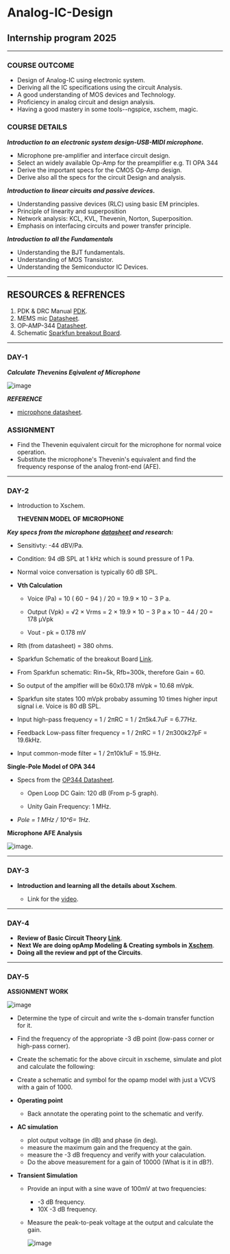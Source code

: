 # Analog-IC-Design

## Internship program 2025
-------------------------------------------------------------------------------------

### COURSE OUTCOME

- Design of Analog-IC using electronic system.
- Deriving all the IC specifications using the circuit Analysis.
- A good understanding of MOS devices and Technology.
- Proficiency in analog circuit and design analysis.
- Having a good mastery in some tools--ngspice, xschem, magic.

### COURSE DETAILS
***Introduction to an electronic system design-USB-MIDI microphone.***

- Microphone pre-amplifier and interface circuit design.
- Select an widely available Op-Amp for the preamplifier e.g. TI OPA 344
- Derive the important specs for the CMOS Op-Amp design.
- Derive also all the specs for the circuit Design and analysis.

***Introduction to linear circuits and passive devices.***

- Understanding passive devices (RLC) using basic EM principles.
- Principle of linearity and superposition
- Network analysis: KCL, KVL, Thevenin, Norton, Superposition.
- Emphasis on interfacing circuits and power transfer principle.

***Introduction to all the Fundamentals***

- Understanding the BJT fundamentals. 
- Understanding of MOS Transistor.
- Understanding the Semiconductor IC Devices.
  
---------------------------------------------------------------------------------------------------

## RESOURCES & REFRENCES
1. PDK & DRC Manual  [PDK](https://github.com/silicon-vlsi/SI-2025-AnalogIC/blob/main/docs/skywater-pdk-readthedocs-io-en-main.pdf).
2. MEMS mic  [Datasheet](https://cdn.sparkfun.com/assets/0/5/8/b/1/SPH8878LR5H-1_Lovato_DS.pdf).
3. OP-AMP-344 [Datasheet](https://www.ti.com/lit/ds/symlink/opa345.pdf?ts=1748277734116&ref_url=https%253A%252F%252Fwww.google.com%252F).
4. Schematic [Sparkfun breakout Board](https://cdn.sparkfun.com/assets/7/5/6/e/d/SparkFun_Analog_MEMS_Microphone_Breakout_SPH8878LR5H-1.pdf).

-----------------------------------------------------------------------------------------------------

### DAY-1


***Calculate Thevenins Eqivalent of Microphone*** 
  
   ![image](https://github.com/user-attachments/assets/d37c7979-a279-427b-b419-542bcb5d5a04)
  
   ***REFERENCE***
   - [microphone datasheet](https://cdn.sparkfun.com/assets/0/5/8/b/1/SPH8878LR5H-1_Lovato_DS.pdf).
 
  ### ASSIGNMENT 
   - Find the Thevenin equivalent circuit for the microphone for normal voice operation.
   - Substitute the microphone's Thevenin's equivalent and find the frequency response of the analog front-end (AFE).
------------------------------------------------------------------------------------------------------------
### DAY-2

   - Introduction to Xschem.
     
     **THEVENIN MODEL OF MICROPHONE**
     
   ***Key specs from the microphone [datasheet](https://cdn.sparkfun.com/assets/0/5/8/b/1/SPH8878LR5H-1_Lovato_DS.pdf) and research:***
     
   - Sensitivty: -44 dBV/Pa.
   - Condition: 94 dB SPL at 1 kHz which is sound pressure of 1 Pa.
   - Normal voice conversation is typically 60 dB SPL.
     
   -  **Vth Calculation**
   
      - Voice (Pa) = 
10
(
60
−
94
)
/
20
=
19.9
×
10
−
3
P
a. 
  
      - Output (Vpk) =
√2
×
Vrms
=
2
×
19.9
×
10
−
3
P
a
×
10
−
44
/
20
=
178
μVpk

      - Vout - pk =
      0.178 mV

- Rth (from datasheet) = 380 ohms.

- Sparkfun Schematic of the breakout Board   [Link](https://cdn.sparkfun.com/assets/7/5/6/e/d/SparkFun_Analog_MEMS_Microphone_Breakout_SPH8878LR5H-1.pdf).
- From Sparkfun schematic: Rin=5k, Rfb=300k, therefore Gain = 60.
- So output of the amplfier will be 60x0.178 mVpk = 10.68 mVpk.
- Sparkfun site states 100 mVpk probaby assuming 10 times higher input signal i.e. Voice is 80 dB SPL.
- Input high-pass frequency =  1 / 2πRC = 1 / 2π5k4.7uF = 6.77Hz.
- Feedback Low-pass filter frequency =  1 / 2πRC = 1 / 2π300k27pF = 19.6kHz.
- Input common-mode filter =  1 / 2π10k1uF = 15.9Hz.


**Single-Pole Model of OPA 344**

  - Specs from the [OP344 Datasheet](https://www.ti.com/lit/ds/symlink/opa344.pdf?ts=1747822666491&ref_url=https%253A%252F%252Fwww.google.com%252F).

       - Open Loop DC Gain: 120 dB (From p-5 graph).
   
       - Unity Gain Frequency: 1 MHz.
  - *Pole = 1 MHz / 10^6= 1Hz*.






**Microphone AFE Analysis**

![image](https://github.com/user-attachments/assets/ba6269d3-3eab-4644-8a5c-1129533309e0).



------------------------------------------------------------------------------------------------------------------------------------------------------


### DAY-3

- **Introduction and learning all the details about Xschem**.


  - Link for the [video](https://www.youtube.com/watch?v=yKtu7QzSa78).


---------------------------------------------------------------------------------------------------------------------------------------------

### DAY-4

- **Review of Basic Circuit Theory   [Link](https://www.youtube.com/watch?v=Tmy_4_xQokA)**.
- **Next We are doing opAmp Modeling & Creating symbols in [Xschem](https://www.youtube.com/watch?v=436GMbK09JI)**.
- **Doing all the review and ppt of the Circuits**.


-----------------------------------------------------------------------------------------------------------------------------------------------


### DAY-5

**ASSIGNMENT WORK**

![image](https://github.com/user-attachments/assets/3144829a-ed08-4797-8f51-af665f2ba5c0)

- Determine the type of circuit and write the s-domain transfer function for it.
- Find the frequency of the appropriate -3 dB point (low-pass corner or high-pass corner).
- Create the schematic for the above circuit in xscheme, simulate and plot and calculate the following:
- Create a schematic and symbol for the opamp model with just a VCVS with a gain of 1000.

- **Operating point**

    - Back annotate the operating point to the schematic and verify.

- **AC simulation**
  
   - plot output voltage (in dB) and phase (in deg).
   - measure the maximum gain and the frequency at the gain.
   - measure the -3 dB frequency and verify with your calaculation.
   - Do the above measurement for a gain of 10000 (What is it in dB?).

- **Transient Simulation**

   - Provide an input with a sine wave of 100mV at two frequencies:

      - -3 dB frequency.
      -  10X -3 dB frequency.
        
    - Measure the peak-to-peak voltage at the output and calculate the gain.
 
      ![image](https://github.com/user-attachments/assets/15ea22d4-5245-4d34-8607-02a15dc21cf8)




    



